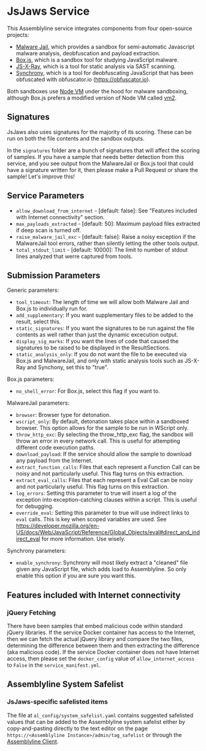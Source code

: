 # JsJaws Service
This Assemblyline service integrates components from four open-source projects:
* [Malware Jail](https://github.com/HynekPetrak/malware-jail), which provides a sandbox for semi-automatic Javascript
  malware analysis, deobfuscation and payload extraction.
* [Box.js](https://github.com/CapacitorSet/box-js), which is a sandbox tool for studying JavaScript malware.
* [JS-X-Ray](https://github.com/NodeSecure/js-x-ray), which is a tool for static analysis via SAST scanning.
* [Synchrony](https://github.com/relative/synchrony), which is a tool for deobfuscating JavaScript that has been obfuscated with obfuscator.io (https://obfuscator.io).

Both sandboxes use [Node VM](https://nodejs.org/api/vm.html) under the hood for malware sandboxing, although Box.js prefers a
modified version of Node VM called [vm2](https://github.com/patriksimek/vm2).

## Signatures
JsJaws also uses signatures for the majority of its scoring. These can be run on both the file contents and the sandbox
outputs.

In the `signatures` folder are a bunch of signatures that will affect the scoring of samples. If you have a sample that
needs better detection from this service, and you see output from the MalwareJail or Box.js tool that could
have a signature written for it, then please make a Pull Request or share the sample! Let's improve this!

## Service Parameters
  * `allow_download_from_internet` - [default: false]: See "Features included with Internet connectivity" section.
  * `max_payloads_extracted` - [default: 50]: Maximum payload files extracted if deep scan is turned off.
  * `raise_malware_jail_exc` - [default: false]: Raise a noisy exception if the MalwareJail tool errors, rather than silently letting the other tools output.
  * `total_stdout_limit` - [default: 10000]: The limit to number of stdout lines analyzed that werre captured from tools.

## Submission Parameters
Generic parameters:
* `tool_timeout`: The length of time we will allow both Malware Jail and Box.js to individually run for.
* `add_supplementary`: If you want supplementary files to be added to the result, select this.
* `static_signatures`:  If you want the signatures to be run against the file contents as well rather than just the
  dynamic excecution output.
* `display_sig_marks`: If you want the lines of code that caused the signatures to be raised to be displayed in the
  ResultSections.
* `static_analysis_only`: If you do not want the file to be executed via Box.js and MalwareJail, and only with static analysis tools such as JS-X-Ray and Synchony, set this to "true".

Box.js parameters:
* `no_shell_error`: For Box.js, select this flag if you want to.

MalwareJail parameters:
* `browser`: Browser type for detonation.
* `wscript_only`: By default, detonation takes place within a sandboxed browser. This option allows for the sample to
  be run in WScript only.
* `throw_http_exc`: By selecting the throw_http_exc flag, the sandbox will throw an error in every network call. This
  is useful for attempting different code execution paths.
* `download_payload`: If the service should allow the sample to download any payload from the Internet.
* `extract_function_calls`: Files that each represent a Function Call can be noisy and not particularly useful. This
  flag turns on this extraction.
* `extract_eval_calls`: Files that each represent a Eval Call can be noisy and not particularly useful. This flag turns
  on this extraction.
* `log_errors`: Setting this parameter to true will insert a log of the exception into exception-catching clauses within a script. This is useful for debugging.
* `override_eval`: Setting this parameter to true will use indirect links to `eval` calls. This is key when scoped variables are used. See https://developer.mozilla.org/en-US/docs/Web/JavaScript/Reference/Global_Objects/eval#direct_and_indirect_eval for more information. Use wisely.

Synchrony parameters:
* `enable_synchrony`: Synchrony will most likely extract a "cleaned" file given any JavaScript file, which adds load
to Assemblyline. So only enable this option if you are sure you want this.

## Features included with Internet connectivity
### jQuery Fetching
There have been samples that embed malicious code within standard jQuery libraries. If the service Docker container has
access to the Internet, then we can fetch the actual jQuery library and compare the two files, determining the
difference between them and then extracting the difference (aka malicious code). If the service Docker container
does not have Internet access, then please set the `docker_config` value of `allow_internet_access` to `False` in the
`service_manifest.yml`.

## Assemblyline System Safelist
### JsJaws-specific safelisted items
The file at `al_config/system_safelist.yaml` contains suggested safelisted values that can be added to the Assemblyline system safelist
either by copy-and-pasting directly to the text editor on the page `https://<Assemblyline Instance>/admin/tag_safelist` or through the [Assemblyline Client](https://github.com/CybercentreCanada/assemblyline_client).
